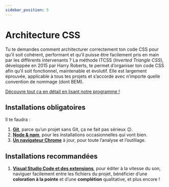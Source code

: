 ```yaml
---
sidebar_position: 5
---
```


# Architecture CSS

Tu te demandes comment architecturer correctement ton code CSS pour qu’il soit cohérent, performant et qu’il puisse être facilement pris en main par les différents intervenants ? La méthode ITCSS (_Inverted Triangle CSS_), développée en 2015 par Harry Roberts, te permet d’organiser ton code CSS afin qu’il soit fonctionnel, maintenable et évolutif. Elle est largement éprouvée, applicable à tous tes projets et s’accorde avec n’importe quelle convention de nommage (dont BEM).

[Découvre tout ça en détail en lisant notre programme !](https://delicious-insights.com/fr/formations/architecture-css/#program)

## Installations obligatoires

Il te faudra :

1. **[Git](/docs/software/git)**, parce qu’un projet sans Git, ça ne fait pas sérieux 😉.
2. **[Node & npm](/docs/software/node)**, pour les installations occasionnelles qui vont bien.
3. **[Un navigateur Chrome](https://www.google.fr/intl/fr/chrome/)** à jour, pour toute l’analyse et l’outillage.

## Installations recommandées

1. **[Visual Studio Code et des extensions](/docs/software/vscode)**, pour éditer à la vitesse du son, naviguer facilement entre les fichiers du projet, bénéficier d’une **coloration à la pointe** et d’une **complétion** qualitative, et plus encore !
